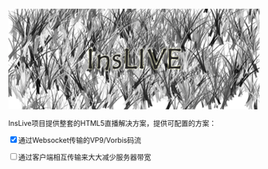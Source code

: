 ![banner](banner.png)

InsLive项目提供整套的HTML5直播解决方案，提供可配置的方案：

<input type="checkbox" checked>通过Websocket传输的VP9/Vorbis码流

<input type="checkbox">通过客户端相互传输来大大减少服务器带宽